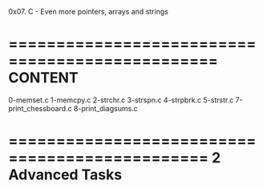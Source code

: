 0x07. C - Even more pointers, arrays and strings

================================================
                   CONTENT
================================================

0-memset.c
1-memcpy.c
2-strchr.c
3-strspn.c
4-strpbrk.c
5-strstr.c
7-print_chessboard.c
8-print_diagsums.c

===============================================
 2 Advanced Tasks
===============================================
